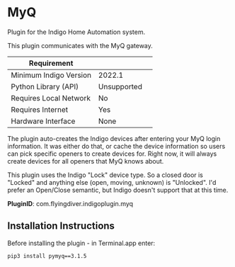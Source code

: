 # MyQ

Plugin for the Indigo Home Automation system.

This plugin communicates with the MyQ gateway.

| Requirement            |                     |   |
|------------------------|---------------------|---|
| Minimum Indigo Version | 2022.1              |   |
| Python Library (API)   | Unsupported         |   |
| Requires Local Network | No                  |   |
| Requires Internet      | Yes                 |   |
| Hardware Interface     | None                |   |

The plugin auto-creates the Indigo devices after entering your MyQ login information. It was either do that, 
or cache the device information so users can pick specific openers to create devices for. Right now, it will 
always create devices for all openers that MyQ knows about.

This plugin uses the Indigo "Lock" device type.  So a closed door is "Locked" and anything else (open, moving, unknown) is "Unlocked".  I'd prefer an Open/Close semantic, but Indigo doesn't support that at this time.

**PluginID**: com.flyingdiver.indigoplugin.myq

## Installation Instructions

Before installing the plugin - in Terminal.app enter:

`pip3 install pymyq==3.1.5`
